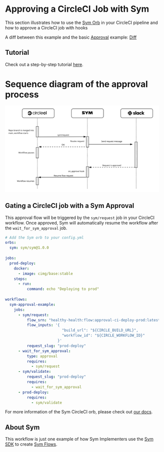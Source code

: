# Approving a CircleCI Job with Sym
This section illustrates how to use the [Sym Orb](https://circleci.com/developer/orbs/orb/sym/sym) in your CircleCI pipeline and how to approve a CircleCI job with hooks

A diff between this example and the basic [Approval](../../approvals) example: [Diff](https://github.com/symopsio/examples/compare/c6453075e3a1d10a7a80b9ec55f0dc5a516044e4...1d9fcbf54d579331a54b8ad0ac9dc5548a30fda7)

## Tutorial

Check out a step-by-step tutorial [here](https://docs.symops.com/docs/circleci-and-sym).

# Sequence diagram of the approval process

![](img/deploy_sequence.jpg)

## Gating a CircleCI job with a Sym Approval

This approval flow will be triggered by the `sym/request` job in your CircleCI workflow.
Once approved, Sym will automatically resume the workflow after the `wait_for_sym_approval` job.

```yaml
# Add the Sym orb to your config.yml
orbs:
  sym: sym/sym@1.0.0

jobs:
  prod-deploy:
    docker:
      - image: cimg/base:stable
    steps:
      - run:
          command: echo "Deploying to prod"

workflows:
  sym-approval-example:
    jobs:
      - sym/request:
          flow_srn: "healthy-health:flow:approval-ci-deploy-prod:latest"
          flow_inputs: '{
                          "build_url": "${CIRCLE_BUILD_URL}",
                          "workflow_id": "${CIRCLE_WORKFLOW_ID}"
                        }'
          request_slug: "prod-deploy"
      - wait_for_sym_approval:
          type: approval
          requires:
            - sym/request
      - sym/validate:
          request_slug: "prod-deploy"
          requires:
            - wait_for_sym_approval
      - prod-deploy:
          requires:
            - sym/validate
```

For more information of the Sym CircleCI orb, please check out [our docs](https://circleci.com/developer/orbs/orb/sym/sym).

## About Sym

This workflow is just one example of how Sym Implementers use the [Sym SDK](https://docs.symops.com/docs) to create [Sym Flows](https://docs.symops.com/docs/sym-access-flows).
